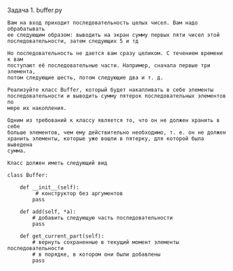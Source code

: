 Задача 1.  buffer.py

    Вам на вход приходит последовательность целых чисел. Вам надо обрабатывать 
    ее следующим образом: выводить на экран сумму первых пяти чисел этой 
    последовательности, затем следующих 5 и тд
    
    Но последовательность не дается вам сразу целиком. С течением времени к вам 
    поступают её последовательные части. Например, сначала первые три элемента, 
    потом следующие шесть, потом следующие два и т. д.

    Реализуйте класс Buffer, который будет накапливать в себе элементы 
    последовательности и выводить сумму пятерок последовательных элементов по 
    мере их накопления.

    Одним из требований к классу является то, что он не должен хранить в себе 
    больше элементов, чем ему действительно необходимо, т. е. он не должен 
    хранить элементы, которые уже вошли в пятерку, для которой была выведена 
    сумма.
    
    Класс должен иметь следующий вид

    class Buffer:

        def __init__(self):
             # конструктор без аргументов
            pass

        def add(self, *a):
            # добавить следующую часть последовательности
            pass

        def get_current_part(self):
            # вернуть сохраненные в текущий момент элементы последовательности
            # в порядке, в котором они были добавлены
            pass
